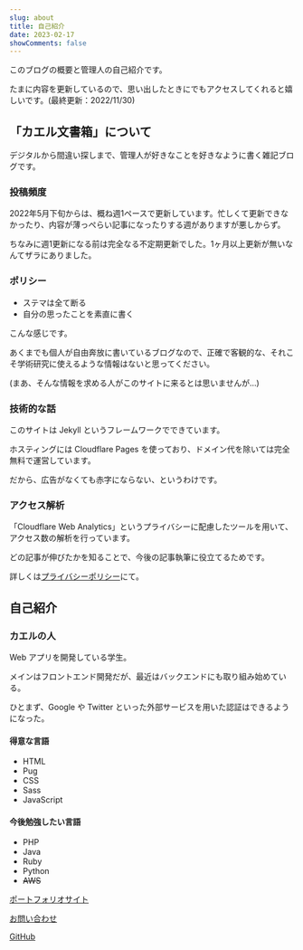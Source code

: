 ```yaml
---
slug: about
title: 自己紹介
date: 2023-02-17
showComments: false
---
```

このブログの概要と管理人の自己紹介です。

たまに内容を更新しているので、思い出したときにでもアクセスしてくれると嬉しいです。(最終更新：2022/11/30)

## 「カエル文書箱」について
デジタルから間違い探しまで、管理人が好きなことを好きなように書く雑記ブログです。

### 投稿頻度
2022年5月下旬からは、概ね週1ペースで更新しています。忙しくて更新できなかったり、内容が薄っぺらい記事になったりする週がありますが悪しからず。

ちなみに週1更新になる前は完全なる不定期更新でした。1ヶ月以上更新が無いなんてザラにありました。

### ポリシー
- ステマは全て断る
- 自分の思ったことを素直に書く

こんな感じです。

あくまでも個人が自由奔放に書いているブログなので、正確で客観的な、それこそ学術研究に使えるような情報はないと思ってください。

(まあ、そんな情報を求める人がこのサイトに来るとは思いませんが…)

### 技術的な話
このサイトは Jekyll というフレームワークでできています。

ホスティングには Cloudflare Pages を使っており、ドメイン代を除いては完全無料で運営しています。

だから、広告がなくても赤字にならない、というわけです。

### アクセス解析
「Cloudflare Web Analytics」というプライバシーに配慮したツールを用いて、アクセス数の解析を行っています。

どの記事が伸びたかを知ることで、今後の記事執筆に役立てるためです。

詳しくは<a href="https://frogapp.net/privacy" target="_blank" rel="noopener">プライバシーポリシー</a>にて。

## 自己紹介

### カエルの人

Web アプリを開発している学生。

メインはフロントエンド開発だが、最近はバックエンドにも取り組み始めている。

ひとまず、Google や Twitter といった外部サービスを用いた認証はできるようになった。

#### 得意な言語

- HTML
- Pug
- CSS
- Sass
- JavaScript

#### 今後勉強したい言語

- PHP
- Java
- Ruby
- Python
- ~~AWS~~


<p><a href="https://frogapp.net" target="_blank" rel="noopener">ポートフォリオサイト</a></p>

<p><a href="https://frogapp.net/contact" target="_blank" rel="noopener">お問い合わせ</a></p>
         
<p><a href="https://github.com/r-40021/" target="_blank" rel="noopener noreferrer">GitHub</a></p>
